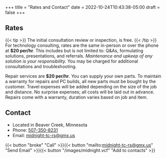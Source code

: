 +++
title = "Rates and Contact"
date = 2022-10-24T10:43:38-05:00
draft = false
+++

## Rates

{{< tip >}}
The initial consultation review or inspection, is free.
{{< /tip >}}
For technology consulting, rates are the same in-person or over the phone at **$20 per/hr**. This includes but is not limited to: Q&As, formulating solutions, presentations, and referrals. *Maintenance and upkeep of any solution is your responsibility.* You may be charged for additional consultations and troubleshooting.

Repair services are **$20 per/hr**. You can supply your own parts. To maintain a warranty for repairs and PC builds, all new parts must be bought by the customer. Travel expenses will be added depending on the size of the job and distance. No surprise expenses; all costs will be laid out in advance. Repairs come with a warranty, duration varies based on job and item.

## Contact

- Located in Beaver Creek, Minnesota
- Phone: [507-350-8231](tel:5073508231 "Call")
- Email: midnight-tc-rs@gmx.us

{{< button "broke" "Call" >}}{{< button "mailto:midnight-tc-rs@gmx.us" "Send Email" >}}{{< button "/images/midnight.vcf" "Add to contacts" >}}
